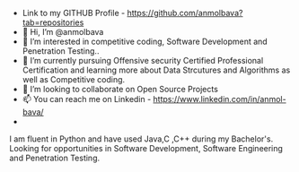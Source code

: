 - Link to my GITHUB Profile - https://github.com/anmolbava?tab=repositories
- 👋 Hi, I’m @anmolbava
- 👀 I’m interested in competitive coding, Software Development and Penetration Testing..
- 🌱 I’m currently pursuing Offensive security Certified Professional Certification and learning more about Data Strcutures and Algorithms as well as Competitive coding.
- 💞️ I’m looking to collaborate on Open Source Projects
- 📫 You can reach me on Linkedin - https://www.linkedin.com/in/anmol-bava/
-


I am fluent in Python and have used Java,C ,C++ during my Bachelor's.
Looking for opportunities in Software Development, Software Engineering and Penetration Testing.
 
